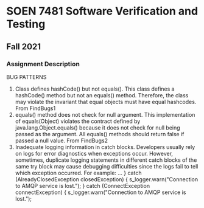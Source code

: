 # SOEN 7481 Software Verification and Testing

## Fall 2021

### Assignment Description

BUG PATTERNS

1. Class defines hashCode() but not equals(). This class defines a hashCode() method but not an equals() method.
Therefore, the class may violate the invariant that equal objects must have equal hashcodes. From FindBugs1
2. equals() method does not check for null argument. This implementation of equals(Object) violates the contract
defined by java.lang.Object.equals() because it does not check for null being passed as the argument. All equals()
methods should return false if passed a null value. From FindBugs2
3. Inadequate logging information in catch blocks. Developers usually rely on logs for error diagnostics when
exceptions occur. However, sometimes, duplicate logging statements in different catch blocks of the same try
block may cause debugging difficulties since the logs fail to tell which exception occurred.
For example:
...
} catch (AlreadyClosedException closedException) {
s_logger.warn("Connection to AMQP service is lost.");
} catch (ConnectException connectException) {
s_logger.warn("Connection to AMQP service is lost.");